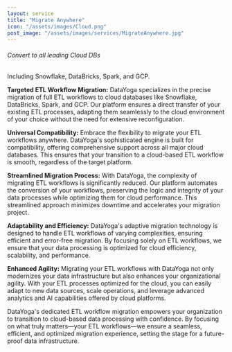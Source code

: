 ```yaml
---
layout: service
title: "Migrate Anywhere"
icon: "/assets/images/Cloud.png"
post_image: "/assets/images/services/MigrateAnywhere.jpg"
---
```

<h6>Convert to all leading Cloud DBs</h6>
<p>Including Snowflake, DataBricks, Spark, and GCP.</p>
<p><strong>Targeted ETL Workflow Migration:</strong> DataYoga specializes in the precise migration of full ETL workflows to cloud databases like Snowflake, DataBricks, Spark, and GCP. Our platform ensures a direct transfer of your existing ETL processes, adapting them seamlessly to the cloud environment of your choice without the need for extensive reconfiguration.</p>
<p><strong>Universal Compatibility:</strong> Embrace the flexibility to migrate your ETL workflows anywhere. DataYoga's sophisticated engine is built for compatibility, offering comprehensive support across all major cloud databases. This ensures that your transition to a cloud-based ETL workflow is smooth, regardless of the target platform.</p>
<p><strong>Streamlined Migration Process:</strong> With DataYoga, the complexity of migrating ETL workflows is significantly reduced. Our platform automates the conversion of your workflows, preserving the logic and integrity of your data processes while optimizing them for cloud performance. This streamlined approach minimizes downtime and accelerates your migration project.</p>
<p><strong>Adaptability and Efficiency:</strong> DataYoga's adaptive migration technology is designed to handle ETL workflows of varying complexities, ensuring efficient and error-free migration. By focusing solely on ETL workflows, we ensure that your data processing is optimized for cloud efficiency, scalability, and performance.</p>
<p><strong>Enhanced Agility:</strong> Migrating your ETL workflows with DataYoga not only modernizes your data infrastructure but also enhances your organizational agility. With your ETL processes optimized for the cloud, you can easily adapt to new data sources, scale operations, and leverage advanced analytics and AI capabilities offered by cloud platforms.</p>
<p>DataYoga's dedicated ETL workflow migration empowers your organization to transition to cloud-based data processing with confidence. By focusing on what truly matters—your ETL workflows—we ensure a seamless, efficient, and optimized migration experience, setting the stage for a future-proof data infrastructure.</p>

